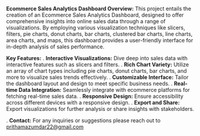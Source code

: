 **Ecommerce Sales Analytics Dashboard Overview:**
This project entails the creation of an Ecommerce Sales Analytics Dashboard, designed to offer comprehensive insights into online sales data through a range of visualizations. 
By employing various visualization techniques like slicers, filters, pie charts, donut charts, bar charts, clustered bar charts, line charts, area charts, and maps, this dashboard provides a user-friendly interface for in-depth analysis of sales
performance.


**Key Features:**
. **Interactive Visualizations:** Dive deep into sales data with interactive features such as slicers and filters.
. **Rich Chart Variety:** Utilize an array of chart types including pie charts, donut charts, bar charts, and more to visualize sales trends effectively.
. **Customizable Interface:** Tailor the dashboard layout and design to meet specific business needs.
. **Real-time Data Integration:** Seamlessly integrate with ecommerce platforms for fetching real-time sales data.
. **Responsive Design:** Ensure accessibility across different devices with a responsive design.
. **Export and Share:** Export visualizations for further analysis or share insights with stakeholders.

. **Contact:** For any inquiries or suggestions please reach out to prithamazumdar22@gmail.com
